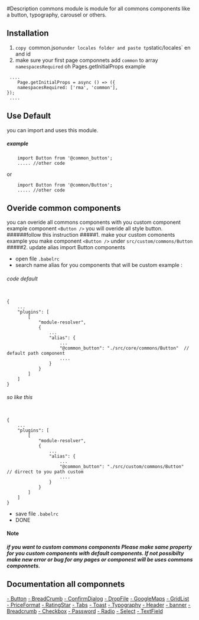 #Description
commons module is module for all commons components like a button, typography, carousel or others.

## Installation

1. `copy `common.json` under locales folder and paste tp `static/locales` en and id
2. make sure your first page componnets add `common` to array `namespacesRequired` oh Pages.getInitialProps
example
```node
 ....
    Page.getInitialProps = async () => ({
    namespacesRequired: ['rma', 'common'],
});
 ....
```

## Use Default

you can import and uses this module.
##### example
```node
    import Button from '@common_button';
    ..... //other code
```
or
```node
    import Button from '@common/Button';
    ..... //other code
```


## Overide common components
you can overide all commons components with you custom component
example component `<Button />` you will overide all style button.
######follow this instruction
#####1. make your custom comonents 
example you make component `<Button />` under `src/custom/commons/Button`
#####2. update alias import Button components
- open file `.babelrc`
- search name alias for you components that will be custom 
example : 
###### code default
```node

{
    ...
    "plugins": [
        [
            "module-resolver",
            {
                ...
                "alias": {
                    ...
                    "@common_button": "./src/core/commons/Button"  // default path component
                    ....
                }
            }
        ]
    ]
}

```

###### so like this
```node

{
    ...
    "plugins": [
        [
            "module-resolver",
            {
                ...
                "alias": {
                    ...
                    "@common_button": "./src/custom/commons/Button"  // dirrect to you path custom 
                    ....
                }
            }
        ]
    ]
}

```
- save file `.babelrc` 
- DONE


#### Note

##### if you want to custom commons components Please make same property for you custom components with default components. If not possibilty make new error or bug for any pages or componest will be uses commons componnets.


## Documentation all componnets
[- Button]('Button/readme.md')
[- BreadCrumb]('Breadcrumb/readme.md')
[- ConfirmDialog]('ConfirmDialog/readme.md')
[- DropFile]('DropFile/readme.md')
[- GoogleMaps]('GoogleMaps/readme.md')
[- GridList]('GridList/readme.md')
[- PriceFormat]('PriceFormat/readme.md')
[- RatingStar]('RatingStar/readme.md')
[- Tabs]('Tabs/readme.md')
[- Toast]('Toast/readme.md')
[- Typography]('Typography/readme.md')
[- Header]('Header/readme.md')
[- banner]('Ba/rnnereadme.md')
[- Breadcrumb]('Breadcrumb/readme.md')
[- Checkbox]('CheckBox/readme.md')
[- Password]('Password/readme.md')
[- Radio]('Radio/readme.md')
[- Select]('Select/readme.md')
[- TextField]('TextField/readme.md')
